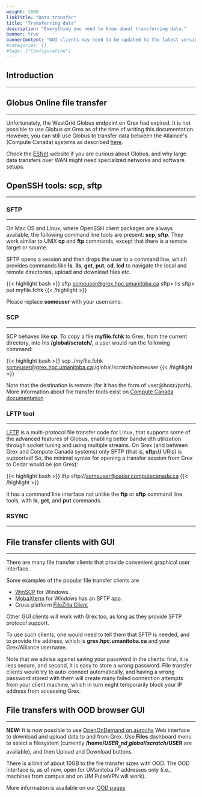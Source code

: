 ```yaml
---
weight: 1800
linkTitle: "Data transfer"
title: "Transferring data"
description: "Everything you need to know about transferring data."
banner: true
bannerContent: "GUI clients may need to be updated to the latest versions to work with the Duo MFA on Grex"
#categories: []
#tags: ["Configuration"]
---
```


## Introduction
---

## Globus Online file transfer
---

Unfortunately, the WestGrid Globus endpoint on Grex had expired. It is not possible to use Globus on Grex as of the time of writing this documentation. However, you can still use Globus to transfer data between the Allaince's (Compute Canada) systems as described [here](https://docs.alliancecan.ca/wiki/Globus "Globus on Compute Canada clusters"). 

Check the [ESNet](https://fasterdata.es.net/ "ESNet") website if you are curious about Globus, and why large data transfers over WAN might need specialized networks and software setups.

## OpenSSH tools: scp, sftp
---

### SFTP
---

On Mac OS and Linux, where OpenSSH client packages are always available, the following command line tools are present: __scp__, __sftp__. They work similar to UNIX __cp__ and __ftp__ commands, except that there is a remote target or source. 

SFTP opens a session and then drops the user to a command line, which provides commands like __ls__, __lls__, __get__, __put__, __cd__, __lcd__ to navigate the local and remote directories, upload and download files etc.

{{< highlight bash >}}
sftp someuser@grex.hpc.umanitoba.ca
sftp> lls
sftp> put  myfile.fchk
{{< /highlight >}}

Please replace __someuser__ with your username.

### SCP
---

SCP behaves like __cp__. To copy a file __myfile.fchk__ to Grex, from the current directory, into his __/global/scratch/__, a user would run the following command:

{{< highlight bash >}}
scp ./myfile.fchk someuser@grex.hpc.umanitoba.ca:/global/scratch/someuser
{{< /highlight >}}

Note that the destination is remote (for it has the form of user@host:/path). More information about file transfer tools exist on [Compute Canada documentation](https://docs.alliancecan.ca/wiki/Transferring_data#SCP "SCP")

### LFTP tool
---

[LFTP](http://lftp.yar.ru/) is a multi-protocol file transfer code for Linux, that supports some of the advanced features of Globus, enabling better bandwidth utilization through socket tuning and using multiple streams. On Grex (and between Grex and Compute Canada systems) only SFTP (that is, __sftp://__ URIs) is supported! So, the minimal syntax for opening a transfer session from Grex to Cedar would be (on Grex):

{{< highlight bash >}}
lftp sftp://someuser@cedar.computecanada.ca
{{< /highlight >}}

It has a command line interface not unlike the __ftp__ or __sftp__ command line tools, with __ls__, __get__, and __put__ commands.

### RSYNC
---

## File transfer clients with GUI
---

There are many file transfer clients that provide convenient graphical user interface.

Some examples of the popular file transfer clients are

* [WinSCP](https://winscp.net/eng/index.php "WinSCP") for Windows.
* [MobaXterm](https://mobaxterm.mobatek.net/ "MobaXterm") for Windows has an SFTP app.
* Cross platform [FileZilla Client](https://filezilla-project.org "FileZilla Client")

Other GUI clients will work with Grex too, as long as they provide SFTP protocol support.

To use such clients, one would need to tell them that SFTP is needed, and to provide the address, which is **grex.hpc.umanitoba.ca** and your Grex/Alliance username.

Note that we advise against saving your password in the clients: first, it is less secure, and second, it is easy to store a wrong password. File transfer clients would try to auto-connect automatically, and having a wrong password stored with them will create many failed connection attempts from your client machine, which in turn might temporarily block your IP address from accessing Grex.

## File transfers with OOD browser GUI
---

**NEW:** It is now possible to use [OpenOnDemand on aurochs](https://zebu.hpc.umanitoba.ca "OpenOnDemand on Grex") Web interface to download and upload data to and from Grex. Use __Files__ dashboard menu to select a filesystem (currently __/home/$USER__ and __/global/scratch/$USER__ are available), and then Upload and Download buttons.

There is a limit of about 10GB to the file transfer sizes with OOD. The OOD interface is, as of now, open for UManitoba IP addresses only (i.e., machines from campus and on UM PulseVPN will work). 

More information is available on our [OOD pages](/jobs)

<!-- {{< treeview display="tree" />}} -->

<!-- Changes and update:
* 
*
*
-->
